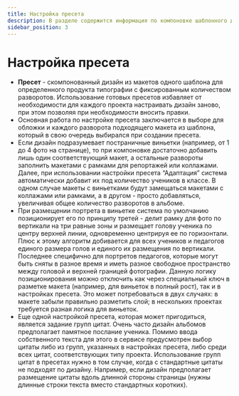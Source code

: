 ```yaml
---
title: Настройка пресета
description: В разделе содержится информация по компоновке шаблонного дизайна из макетов
sidebar_position: 3
---
```

# Настройка пресета

* __Пресет__ - скомпонованный дизайн из макетов одного шаблона для определенного продукта типографии с фиксированным количеством разворотов. Использование готовых пресетов избавляет от необходимости для каждого проекта настраивать дизайн заново, при этом позволяя при необходимости вносить правки.
* Основная работа по настройке пресета заключается в выборе для обложки и каждого разворота подходящего макета из шаблона, который в свою очередь выбирался при создании пресета. 
* Если дизайн подразумевает постраничные виньетки (например, от 1 до 4 фото на странице), то при компоновке достаточно добавить лишь один соответствующий макет, а остальные развороты заполнить макетами с рамками для репортажей или коллажами. Далее, при использовании настройки пресета “Адаптация” система автоматически добавит их под количество учеников в классе. В одном случае макеты с виньетками будут замещаться макетами с коллажами или рамками, а в другом - просто добавляться, увеличивая общее количество разворотов в альбоме.
* При размещении портрета в виньетке система по умолчанию позиционирует его по принципу третей - делит рамку для фото по вертикали на три равные зоны и размещает голову ученика по центру верхней линии, одновременно центрируя ее по горизонтали. Плюс к этому алгоритм добивается для всех учеников и педагогов единого размера голов и единого их размещения по вертикали. Последнее специфично для портретов педагогов, которые могут быть сняты в разное время и иметь разное свободное пространство между головой и верхней границей фотографии. Данную логику позиционирования можно отключить как через специальный ключ в разметке макета (например, для виньеток в полный рост), так и в настройках пресета. Это может потребоваться в двух случаях: в макете забыли правильно разметить слой; в нескольких проектах требуется разная логика для виньеток.
* Еще одной настройкой пресета, которая может пригодиться, является задание групп цитат. Очень часто дизайн альбомов предполагает памятное послание ученика. Помимо ввода собственного текста для этого в сервисе предусмотрен выбор цитаты либо из групп, указанных в настройках пресета, либо среди всех цитат, соответствующих типу проекта. Использование групп цитат в пресетах нужно в том случае, когда с стандартные цитаты не подходят по дизайну. Например, если дизайн предполагает размещение цитаты вдоль длинной стороны страницы (нужны длинные строки текста вместо стандартных коротких).
